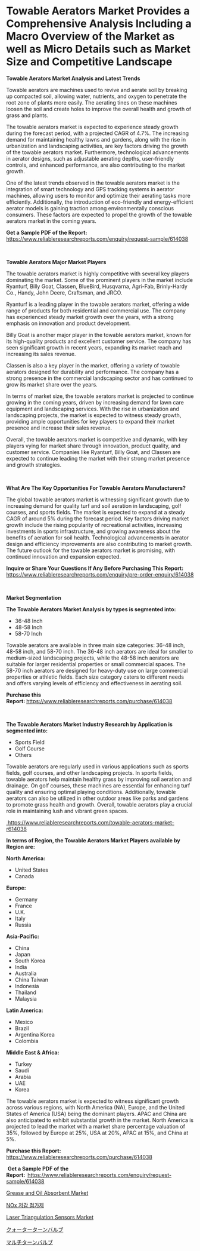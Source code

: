 <p><h1>Towable Aerators Market Provides a Comprehensive Analysis Including a Macro Overview of the Market as well as Micro Details such as Market Size and Competitive Landscape</h1></p><p><strong>Towable Aerators Market Analysis and Latest Trends</strong></p>
<p><p>Towable aerators are machines used to revive and aerate soil by breaking up compacted soil, allowing water, nutrients, and oxygen to penetrate the root zone of plants more easily. The aerating tines on these machines loosen the soil and create holes to improve the overall health and growth of grass and plants.</p><p>The towable aerators market is expected to experience steady growth during the forecast period, with a projected CAGR of 4.7%. The increasing demand for maintaining healthy lawns and gardens, along with the rise in urbanization and landscaping activities, are key factors driving the growth of the towable aerators market. Furthermore, technological advancements in aerator designs, such as adjustable aerating depths, user-friendly controls, and enhanced performance, are also contributing to the market growth.</p><p>One of the latest trends observed in the towable aerators market is the integration of smart technology and GPS tracking systems in aerator machines, allowing users to monitor and optimize their aerating tasks more efficiently. Additionally, the introduction of eco-friendly and energy-efficient aerator models is gaining traction among environmentally conscious consumers. These factors are expected to propel the growth of the towable aerators market in the coming years.</p></p>
<p><strong>Get a Sample PDF of the Report:&nbsp;</strong> <a href="https://www.reliableresearchreports.com/enquiry/request-sample/614038">https://www.reliableresearchreports.com/enquiry/request-sample/614038</a></p>
<p>&nbsp;</p>
<p><strong>Towable Aerators Major Market Players</strong></p>
<p><p>The towable aerators market is highly competitive with several key players dominating the market. Some of the prominent players in the market include Ryanturf, Billy Goat, Classen, BlueBird, Husqvarna, Agri-Fab, Brinly-Hardy Co., Handy, John Deere, Craftsman, and JRCO.</p><p>Ryanturf is a leading player in the towable aerators market, offering a wide range of products for both residential and commercial use. The company has experienced steady market growth over the years, with a strong emphasis on innovation and product development.</p><p>Billy Goat is another major player in the towable aerators market, known for its high-quality products and excellent customer service. The company has seen significant growth in recent years, expanding its market reach and increasing its sales revenue.</p><p>Classen is also a key player in the market, offering a variety of towable aerators designed for durability and performance. The company has a strong presence in the commercial landscaping sector and has continued to grow its market share over the years.</p><p>In terms of market size, the towable aerators market is projected to continue growing in the coming years, driven by increasing demand for lawn care equipment and landscaping services. With the rise in urbanization and landscaping projects, the market is expected to witness steady growth, providing ample opportunities for key players to expand their market presence and increase their sales revenue.</p><p>Overall, the towable aerators market is competitive and dynamic, with key players vying for market share through innovation, product quality, and customer service. Companies like Ryanturf, Billy Goat, and Classen are expected to continue leading the market with their strong market presence and growth strategies.</p></p>
<p>&nbsp;</p>
<p><strong>What Are The Key Opportunities For Towable Aerators Manufacturers?</strong></p>
<p><p>The global towable aerators market is witnessing significant growth due to increasing demand for quality turf and soil aeration in landscaping, golf courses, and sports fields. The market is expected to expand at a steady CAGR of around 5% during the forecast period. Key factors driving market growth include the rising popularity of recreational activities, increasing investments in sports infrastructure, and growing awareness about the benefits of aeration for soil health. Technological advancements in aerator design and efficiency improvements are also contributing to market growth. The future outlook for the towable aerators market is promising, with continued innovation and expansion expected.</p></p>
<p><strong>Inquire or Share Your Questions If Any Before Purchasing This Report:</strong> <a href="https://www.reliableresearchreports.com/enquiry/pre-order-enquiry/614038">https://www.reliableresearchreports.com/enquiry/pre-order-enquiry/614038</a></p>
<p>&nbsp;</p>
<p><strong>Market Segmentation</strong></p>
<p><strong>The Towable Aerators Market Analysis by types is segmented into:</strong></p>
<p><ul><li>36-48 Inch</li><li>48-58 Inch</li><li>58-70 Inch</li></ul></p>
<p><p>Towable aerators are available in three main size categories: 36-48 inch, 48-58 inch, and 58-70 inch. The 36-48 inch aerators are ideal for smaller to medium-sized landscaping projects, while the 48-58 inch aerators are suitable for larger residential properties or small commercial spaces. The 58-70 inch aerators are designed for heavy-duty use on large commercial properties or athletic fields. Each size category caters to different needs and offers varying levels of efficiency and effectiveness in aerating soil.</p></p>
<p><strong>Purchase this Report:&nbsp;</strong><a href="https://www.reliableresearchreports.com/purchase/614038">https://www.reliableresearchreports.com/purchase/614038</a></p>
<p>&nbsp;</p>
<p><strong>The Towable Aerators Market Industry Research by Application is segmented into:</strong></p>
<p><ul><li>Sports Field</li><li>Golf Course</li><li>Others</li></ul></p>
<p><p>Towable aerators are regularly used in various applications such as sports fields, golf courses, and other landscaping projects. In sports fields, towable aerators help maintain healthy grass by improving soil aeration and drainage. On golf courses, these machines are essential for enhancing turf quality and ensuring optimal playing conditions. Additionally, towable aerators can also be utilized in other outdoor areas like parks and gardens to promote grass health and growth. Overall, towable aerators play a crucial role in maintaining lush and vibrant green spaces.</p></p>
<p><a href="https://www.reliableresearchreports.com/towable-aerators-market-r614038">&nbsp;https://www.reliableresearchreports.com/towable-aerators-market-r614038</a></p>
<p><strong>In terms of Region, the Towable Aerators Market Players available by Region are:</strong></p>
<p>
    <p> <strong> North America: </strong>
        <ul>
            <li>United States</li>
            <li>Canada</li>
        </ul>
        </p> 
    <p> <strong> Europe: </strong>
        <ul>
            <li>Germany</li>
            <li>France</li>
            <li>U.K.</li>
            <li>Italy</li>
            <li>Russia</li>
        </ul>
        </p> 
    <p> <strong> Asia-Pacific: </strong>
        <ul>
            <li>China</li>
            <li>Japan</li>
            <li>South Korea</li>
            <li>India</li>
            <li>Australia</li>
            <li>China Taiwan</li>
            <li>Indonesia</li>
            <li>Thailand</li>
            <li>Malaysia</li>
        </ul>
        </p> 
    <p> <strong> Latin America: </strong>
        <ul>
            <li>Mexico</li>
            <li>Brazil</li>
            <li>Argentina Korea</li>
            <li>Colombia</li>
        </ul>
        </p> 
    <p> <strong> Middle East & Africa: </strong>
        <ul>
            <li>Turkey</li>
            <li>Saudi</li>
            <li>Arabia</li>
            <li>UAE</li>
            <li>Korea</li>
        </ul>
    </p>
    </p>
<p><p>The towable aerators market is expected to witness significant growth across various regions, with North America (NA), Europe, and the United States of America (USA) being the dominant players. APAC and China are also anticipated to exhibit substantial growth in the market. North America is projected to lead the market with a market share percentage valuation of 35%, followed by Europe at 25%, USA at 20%, APAC at 15%, and China at 5%.</p></p>
<p><strong>Purchase this Report: </strong><a href="https://www.reliableresearchreports.com/purchase/614038">https://www.reliableresearchreports.com/purchase/614038</a></p>
<p>&nbsp;<strong>Get a Sample PDF of the Report:&nbsp;&nbsp;</strong><a href="https://www.reliableresearchreports.com/enquiry/request-sample/614038">https://www.reliableresearchreports.com/enquiry/request-sample/614038</a></p>
<p><strong></strong></p>
<p><p><a href="https://github.com/JuliaFadel1922/Market-Research-Report-List-1/blob/main/grease-and-oil-absorbent-market.md">Grease and Oil Absorbent Market</a></p><p><a href="https://github.com/vsoq0zknh59/Market-Research-Report-List-2/blob/main/746382591020.md">NOx 저감 첨가제</a></p><p><a href="https://issuu.com/reportprime-2/docs/laser-triangulation-sensors-market-size-2030.pptx">Laser Triangulation Sensors Market</a></p><p><a href="https://github.com/ihabdkwlxs948/Market-Research-Report-List-2/blob/main/831155299669.md">クォーターターンバルブ</a></p><p><a href="https://github.com/DayanaRunolfsdottir/Market-Research-Report-List-1/blob/main/215812399668.md">マルチターンバルブ</a></p></p>